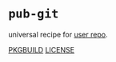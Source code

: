 # `pub-git`

universal recipe for [user repo](../themartiancompany/ur).

[PKGBUILD](PKGBUILD)
[LICENSE](COPYING)
